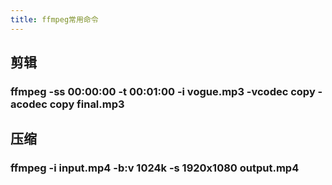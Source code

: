 ```yaml
---
title: ffmpeg常用命令
---
```


## 剪辑
### ffmpeg -ss 00:00:00 -t 00:01:00 -i vogue.mp3 -vcodec copy -acodec copy final.mp3
## 压缩
### ffmpeg -i input.mp4 -b:v 1024k -s 1920x1080 output.mp4
